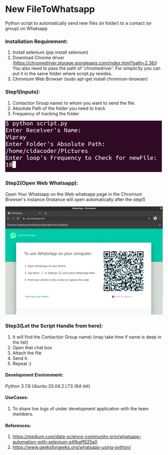 # New FileToWhatsapp
Python script to automatically send new files (in folder) to a contact (or group) on Whatsapp

### Installation Requirement:
1. Install selenium (pip install selenium)
2. Download Chrome driver (https://chromedriver.storage.googleapis.com/index.html?path=2.36/)
    You also need to pass the path of 'chromedriver'. For simplicity you can put it in the same folder where script.py resides.
3. Chromium Web Browser (sudo apt-get install chromium-browser)

### Step1(Inputs):
1. Contact(or Group name) to whom you want to send the file.
2. Absolute Path of the folder you need to track
3. Frequency of tracking the folder

![Snap](screens/InputExample.png)

### Step2(Open Web Whatsapp):
Open Your Whatsapp on the Web whatsapp page in the Chromium Browser's instance
(Instance will open automatically after the step1)

![Snap](screens/ChromiumSnapShot.png)

### Step3(Let the Script Handle from here):
1. It will find the Contact(or Group name) {may take time if name is deep in the list}
2. Open that chat box
3. Attach the file
4. Send it.
5. Repeat :)

#### Development Environment:
Python 3.7.6
Ubuntu 20.04.2 LTS (64-bit)

#### UseCases:
1. To share live logs of under development application with the team members.

#### References:
1. https://medium.com/data-science-community-srm/whatsapp-automation-with-selenium-a4fbaff625a0
2. https://www.geeksforgeeks.org/whatsapp-using-python/
